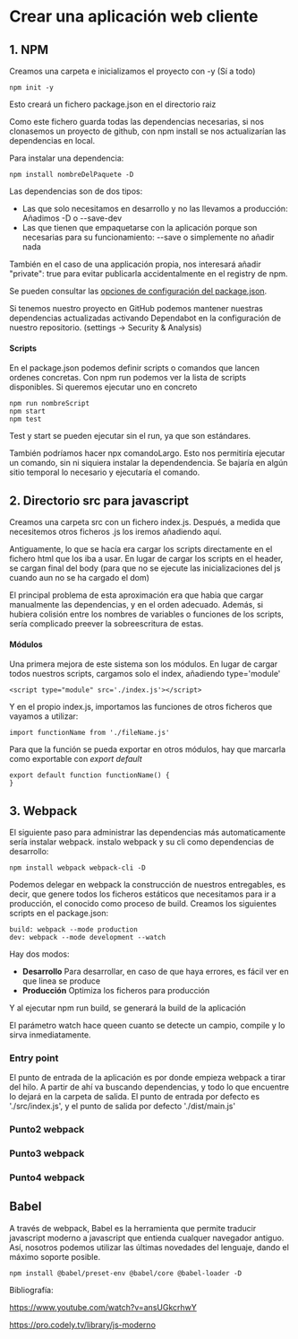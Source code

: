 # Crear una aplicación web cliente

## 1. NPM

Creamos una carpeta e inicializamos el proyecto con -y (Sí a todo)

````
npm init -y
````

Esto creará un fichero package.json en el directorio raiz

Como este fichero guarda todas las dependencias necesarias, si nos clonasemos un proyecto de github, con npm install se nos actualizarían las dependencias en local.

Para instalar una dependencia:
````
npm install nombreDelPaquete -D
````
Las dependencias son de dos tipos:
 - Las que solo necesitamos en desarrollo y no las llevamos a producción: Añadimos -D o --save-dev 
 - Las que tienen que empaquetarse con la aplicación porque son necesarias para su funcionamiento: --save o simplemente no añadir nada

También en el caso de una applicación propia, nos interesará añadir "private": true para evitar publicarla accidentalmente en el registry de npm.

Se pueden consultar las [opciones de configuración del package.json](https://docs.npmjs.com/cli/v7/configuring-npm/package-json).

Si tenemos nuestro proyecto en GitHub podemos mantener nuestras dependencias actualizadas activando Dependabot en la configuración de nuestro repositorio. (settings -> Security & Analysis)

#### Scripts

En el package.json podemos definir scripts o comandos que lancen ordenes concretas. Con npm run podemos ver la lista de scripts disponibles. Si queremos ejecutar uno en concreto 
````
npm run nombreScript
npm start
npm test
```` 
Test y start se pueden ejecutar sin el run, ya que son estándares.

También podríamos hacer npx comandoLargo. Esto nos permitiría ejecutar un comando, sin ni siquiera instalar la dependendencia. Se bajaría en algún sitio temporal lo necesario y ejecutaría el comando.

## 2. Directorio src para javascript

Creamos una carpeta src con un fichero index.js. Después, a medida que necesitemos otros ficheros .js los iremos añadiendo aquí.

Antiguamente, lo que se hacía era cargar los scripts directamente en el fichero html que los iba a usar. En lugar de cargar los scripts en el header, se cargan final del body (para que no se ejecute las inicializaciones del js cuando aun no se ha cargado el dom)

El principal problema de esta aproximación era que habia que cargar manualmente las dependencias, y en el orden adecuado. Además, si hubiera colisión entre los nombres de variables o funciones de los scripts, sería complicado preever la sobreescritura de estas.

#### Módulos

Una primera mejora de este sistema son los módulos. En lugar de cargar todos nuestros scripts, cargamos solo el index, añadiendo type='module'

````
<script type="module" src='./index.js'></script>
````
Y en el propio index.js, importamos las funciones de otros ficheros que vayamos a utilizar:
````
import functionName from './fileName.js'
````

Para que la función se pueda exportar en otros módulos, hay que marcarla como exportable con *export default*
````
export default function functionName() {
}
````

## 3. Webpack

El siguiente paso para administrar las dependencias más automaticamente sería instalar webpack. instalo webpack y su cli como dependencias de desarrollo:
````
npm install webpack webpack-cli -D
````

Podemos delegar en webpack la construcción de nuestros entregables, es decir, que genere todos los ficheros estáticos que necesitamos para ir a producción, el conocido como proceso de build. Creamos los siguientes scripts en el package.json:

````
build: webpack --mode production
dev: webpack --mode development --watch
````
Hay dos modos:
 - **Desarrollo** Para desarrollar, en caso de que haya errores, es fácil ver en que linea se produce
 - **Producción** Optimiza los ficheros para producción

Y al ejecutar npm run build, se generará la build de la aplicación

El parámetro watch hace queen cuanto se detecte un campio, compile y lo sirva inmediatamente.

### Entry point

El punto de entrada de la aplicación es por donde empieza webpack a tirar del hilo. A partir de ahí va buscando dependencias, y todo lo que encuentre lo dejará en la carpeta de salida. El punto de entrada por defecto es './src/index.js', y el punto de salida por defecto './dist/main.js'

### Punto2 webpack
### Punto3 webpack
### Punto4 webpack

## Babel

A través de webpack, Babel es la herramienta que permite traducir javascript moderno a javascript que entienda cualquer navegador antiguo. Así, nosotros podemos utilizar las últimas novedades del lenguaje, dando el máximo soporte posible.

````
npm install @babel/preset-env @babel/core @babel-loader -D
````



Bibliografía:

https://www.youtube.com/watch?v=ansUGkcrhwY

https://pro.codely.tv/library/js-moderno
